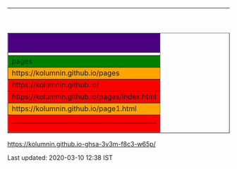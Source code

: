 <html><head>
<meta content="text/html; charset=utf-8" http-equiv="Content-Type" />
<link rel="stylesheet" href="/kol.css" type="text/css">
</head>
<body bgcolor="">
<header><HR></header>
<table width="" border="" cols="" rows="" align="center" bordercollapse="" rules=""  bgcolor="">
<col group valign="top">
<col border=""  align="left"><col border=""  align="center"><col align=right border="" ><tr><td></td></tr>
<col valign=top align=left width="" height=""><thead valign=top><tr><th bgcolor=indigo><H2></H2></th></tr>
</thead>
<tfoot><tr><td bgcolor=red><hr></td></tr></tfoot>
<tbody bgcolor=orange>
<tr><td bgcolor=green colspan=3>pages</td></tr>
<tr><td bgcolor="">https://kolumnin.github.io/pages</td></tr>
<tr><td bgcolor=red>https://kolumnin.github.io/</td></tr>
<tr><td bgcolor=red>https://kolumnin.github.io/pages/index.html</td></tr>
<tr><td>https://kolumnin.github.io/page1.html</td></tr>

</tbody>
</table> 


https://kolumnin.github.io-ghsa-3v3m-f8c3-w65p/


<footer>Last updated: 2020-03-10 12:38 IST</footer>
</body></html>
